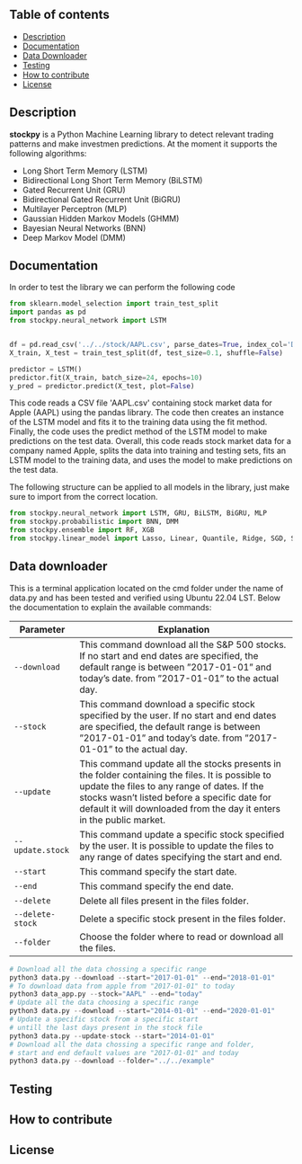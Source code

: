 ## Table of contents
* [Description](#description)
* [Documentation](#documentation)
* [Data Downloader](#data-downloader)
* [Testing](#testing)
* [How to contribute](#how-to-contribute)
* [License](#license)

## Description
**stockpy** is a Python Machine Learning library to detect relevant trading patterns and make investmen predictions. At the moment it supports the following algorithms:

- Long Short Term Memory (LSTM)
- Bidirectional Long Short Term Memory (BiLSTM)
- Gated Recurrent Unit (GRU)
- Bidirectional Gated Recurrent Unit (BiGRU)
- Multilayer Perceptron (MLP)
- Gaussian Hidden Markov Models (GHMM)
- Bayesian Neural Networks (BNN)
- Deep Markov Model (DMM)

## Documentation
In order to test the library we can perform the following code 
```Python
from sklearn.model_selection import train_test_split
import pandas as pd
from stockpy.neural_network import LSTM


df = pd.read_csv('../../stock/AAPL.csv', parse_dates=True, index_col='Date').dropna(how="any")
X_train, X_test = train_test_split(df, test_size=0.1, shuffle=False)

predictor = LSTM()
predictor.fit(X_train, batch_size=24, epochs=10)
y_pred = predictor.predict(X_test, plot=False)
```

This code reads a CSV file 'AAPL.csv' containing stock market data for Apple (AAPL) using the pandas library. The code then creates an instance of the LSTM model and fits it to the training data using the fit method.  Finally, the code uses the predict method of the LSTM model to make predictions on the test data. Overall, this code reads stock market data for a company named Apple, splits the data into training and testing sets, fits an LSTM model to the training data, and uses the model to make predictions on the test data. 

The following structure can be applied to all models in the library, just make sure to import from the correct location.
```Python
from stockpy.neural_network import LSTM, GRU, BiLSTM, BiGRU, MLP
from stockpy.probabilistic import BNN, DMM
from stockpy.ensemble import RF, XGB
from stockpy.linear_model import Lasso, Linear, Quantile, Ridge, SGD, SVR
```
## Data downloader
This is a terminal application located on the cmd folder under the name of data.py and has been tested and verified using Ubuntu 22.04 LST. Below the documentation to explain the available commands:

| Parameter | Explanation
|-----------|----------------------------------|
| `--download`| This command download all the S&P 500 stocks. If no start and end dates are specified, the default range is between ”2017-01-01” and today’s date. from ”2017-01-01” to the actual day.                |
| `--stock`| This command download a specific stock specified by the user. If no start and end dates are specified, the default range is between ”2017-01-01” and today’s date. from ”2017-01-01” to the actual day.                |
| `--update`| This command update all the stocks presents in the folder containing the files. It is possible to update the files to any range of dates. If the stocks wasn’t listed before a specific date for default it will downloaded from the day it enters in the public market. |
|`--update.stock`| This command update a specific stock specified by the user. It is possible to update the files to any range of dates specifying the start and end. |
|`--start`| This command specify the start date. |
|`--end`| This command specify the end date. |
|`--delete`| Delete all files present in the files folder. | 
|`--delete-stock`| Delete a specific stock present in the files folder. | 
|`--folder`| Choose the folder where to read or download all the files. |

```Python
# Download all the data chossing a specific range
python3 data.py --download --start="2017-01-01" --end="2018-01-01"
# To download data from apple from "2017-01-01" to today
python3 data_app.py --stock="AAPL" --end="today"
# Update all the data choosing a specific range
python3 data.py --download --start="2014-01-01" --end="2020-01-01"
# Update a specific stock from a specific start
# untill the last days present in the stock file
python3 data.py --update-stock --start="2014-01-01"
# Download all the data chossing a specific range and folder,
# start and end default values are "2017-01-01" and today
python3 data.py --download --folder="../../example"
```
## Testing

## How to contribute

## License